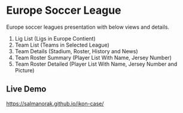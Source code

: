 # Europe Soccer League

Europe soccer leagues presentation with below views and details.

1. Lig List (Ligs in Europe Contient)
2. Team List (Teams in Selected League)
3. Team Details (Stadium, Roster, History and News)
4. Team Roster Summary (Player List With Name, Jersey Number)
5. Team Roster Detailed (Player List With Name, Jersey Number and Picture)

## Live Demo
https://salmanorak.github.io/ikon-case/
